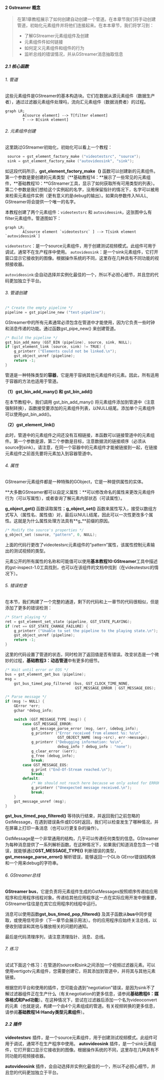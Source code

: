 #### 2 Gstreamer 概念

> 在第1章教程展示了如何创建自动创建一个管道。在本章节我们将手动创建管道，初始化元素组件并将他们连接起来。在本本章节，我们将学习到：
>
> * 了解GStreamer元素组组件及创建
> * 元素组件件如何链接
> * 如何定义元素组件和组件的行为
> * 监听总线的错误情况，并从GStreamer消息抽取信息

##### 2.1 核心函数

###### 1. 管道

这些元素组件是GStreamer的基本构造块。它们在数据从源元素组件（数据生产者），通过过滤器元素组件处理吗，流向汇元素组件（数据消费者）的过程。

```mermaid
graph LR;
    	A[source element] --> T[filter element] 
    	T --> B[sink element]
```

###### 2. 元素组件创建

这里跳过GStreamer初始化，初始化可以看上一个教程：

```c
 source = gst_element_factory_make ("videotestsrc", "source");
 sink = gst_element_factory_make ("autovideosink", "sink");
```

如这段代码所示，**gst_element_factory_make（)** 函数可以创建新的元素组件。第一个参数是要创建的元素类型（**基础教程14：**展示了一些常见的元素组件，**基础教程10：**GStreamer工具，显示了如何获取所有可用类型的列表）。第二个参数是我们想给这个实例起的名字，没用保留指针的情况下，名字可以被用来检索元素组件实例（更有意义的是debug的输出）。如果向参数传入NULL, GStreamer将会提供一个唯一的名字。

本教程创建了两个元素组件：`videotestsrc` 和 `autovideosink`，这张图中么有filter元素组件。管道图如下：

```mermaid
graph LR;
    	A[source element `videotestsrc` ] --> T[sink element `autovideosink`] 
```

`videotestsrc`：是一个source元素组件，用于创建测试视频模式。此组件可用于调试，通常不在生产程序中使用。
`autovideosink`：是一个sink元素组件，它打开窗口显示它接收到的图像。根据操作系统的不同，这里存在几种具有不同功能的视频接收器。

`autovideosink`:会自动选择并实例化最佳的一个，所以不必担心细节，并且您的代码更加独立于平台。

###### 3. 管道创建

```c
/* Create the empty pipeline */
pipeline = gst_pipeline_new ("test-pipeline");
```

GStreamer中的所有元素通常必须包含在管道中才能使用，因为它负责一些时钟和消息传递的功能。通过函数gst_pipe_new() 来创建管道。

```c
/* Build the pipeline */
gst_bin_add_many (GST_BIN (pipeline), source, sink, NULL);
if (gst_element_link (source, sink) != TRUE) {
    g_printerr ("Elements could not be linked.\n");
    gst_object_unref (pipeline);
    return -1;
}
```

管道是一种特殊类型的**容器**，它是用于容纳其他元素组件的元素。因此，所有适用于容器的方法也适用于管道。

**（1）gst_bin_add_many() 和 gst_bin_add()**

在本节教程中，我们调用 gst_bin_add_many() 将元素组件添加到管道中（注意强制转换），函数接受要添加的元素组件列表，以NULL结尾。添加单个元素组件可以使用gst_bin_add()。

**（2）gst_element_link()**

此时，管道中的元素组件之间还没有互相链接，本函数可以链接管道中的元素组件。第一个参数是源，第二个参数是目标，注意数据流的链接顺序（必须从source到sink）。请注意，在同一个容器中的元素组件才能被链接到一起，在链接元素组件之前首先要将元素加入到容器管道中。

######  4. 属性

GStreamer元素组件都是一种特殊的GObject，它是一种提供属性的实体。

**大多数GStreamer都可以自定义属性：**可以修改命名的属性来更改元素组件行为（可以写属性），或者查询了解元素内部状态（可读属性）。

**g_object_get()** 函数读取属性；**g_object_set()** 函数来属性写入，接受以数组方式写入（属性名、属性值）对，最后以NULL结尾，因此可以一次性更改多个属性。这就是为什么属性处理方法具有**g_**前缀的原因。

```c
/* Modify the source's properties */
g_object_set (source, "pattern", 0, NULL);
```

上面的代码行更改了videotestsrc元素组件的”pattern”属性，该属性控制元素输出的测试视频的类型。

元素公开的所有属性的名称和可能值可以使用**基本教程10:GStreamer**工具中描述的gst-inspect-1.0工具找到，也可以在该组件的文档中找到（在videotestsrc的情况下）。

###### 5. 错误检查

在本节，我们构建了一个完整的通道，剩下的代码和上一章节的代码很相似，但是添加了更多的错误检测：

```c
/* Start playing */
ret = gst_element_set_state (pipeline, GST_STATE_PLAYING);
if (ret == GST_STATE_CHANGE_FAILURE) {
    g_printerr ("Unable to set the pipeline to the playing state.\n");
    gst_object_unref (pipeline);
    return -1;
}
```

这里的代码设置了管道的状态，同时检测了返回值是否有错误。改变状态是一个微妙的过程，**基础教程3：动态管道**中有更多的细节。

```c
/* Wait until error or EOS */
bus = gst_element_get_bus (pipeline);
msg =
    gst_bus_timed_pop_filtered (bus, GST_CLOCK_TIME_NONE,
                                GST_MESSAGE_ERROR | GST_MESSAGE_EOS);

/* Parse message */
if (msg != NULL) {
    GError *err;
    gchar *debug_info;

    switch (GST_MESSAGE_TYPE (msg)) {
        case GST_MESSAGE_ERROR:
            gst_message_parse_error (msg, &err, &debug_info);
            g_printerr ("Error received from element %s: %s\n",
                        GST_OBJECT_NAME (msg->src), err->message);
            g_printerr ("Debugging information: %s\n",
                        debug_info ? debug_info : "none");
            g_clear_error (&err);
            g_free (debug_info);
            break;
        case GST_MESSAGE_EOS:
            g_print ("End-Of-Stream reached.\n");
            break;
        default:
            /* We should not reach here because we only asked for ERRORs and EOS */
            g_printerr ("Unexpected message received.\n");
            break;
    }
    gst_message_unref (msg);
}
```

**gst_bus_timed_pop_filtered()** 等待执行结束，并返回我们之前忽略的GstMessage，在遇到错误条件或EOS时返回，我们可以检查发生了哪种情况，并在屏幕上打印一条消息（也可以行更复杂的操作）。

GstMessage是一个非常通用的结构，几乎可以传递任何类型的信息。GStreamer为每种消息提供了一系列解析函数。在这种情况下，如果我们知道消息包含一个错误，就能够通过**GST_MESSAGE_TYPE()** 判断错误的类型，**gst_message_parse_error()** 解析错误，能够返回一个GLib GError错误结构体和一个用来debug的字符串。

###### 6. GStreamer总线

**GStreamer bus**，它是负责将元素组件生成的GstMessages按照顺序传递给应用程序和应用程序线程对象。传递给其他应用程序这一点在实际应用开发中很重要，GStreamer往往是在其它应用程序的线程中运行。

消息可以使用函数**gst_bus_timed_pop_filtered()** 及其子函数从**bus**中同步提取，或使用信号异步（下一章节会展示用法）。你的应用程序应始终关注总线，以便收到错误和其他与播放相关的问题的通知。

最后是代码清理序列，请注意清理指针、消息、总线。

###### 7. 练习

试试下面这个练习：在管道的source和sink之间添加一个视频过滤器元素。可以使用vertigotv元素组件，您需要创建它，将其添加到管道中，并将其与其他元素链接。

根据您的平台和使用的插件，您可能会遇到“negotiation”错误，是因为sink不了解过滤器组件正在生产什么（有关negotiation的更多信息，请参阅**基础教程6：媒体格式和Pad功能**）。在这种情况下，尝试在过滤器后添加一个名为videoconvert的元素（也就是说，构建一个由4个元素组成的管道。有关视频转换的更多信息，请参阅**基础教程14:Handy类型元素组件**）。

##### 2.2 插件

**videotestsrc** 插件，是一个source元素组件，用于创建测试视频模式。此组件可用于调试，通常不在生产程序中使用。
**autovideosink** 插件，是一个sink元素组件，它打开窗口显示它接收到的图像。根据操作系统的不同，这里存在几种具有不同功能的视频接收器。

**autovideosink** 插件，会自动选择并实例化最佳的一个，所以不必担心细节，并且您的代码更加独立于平台。
